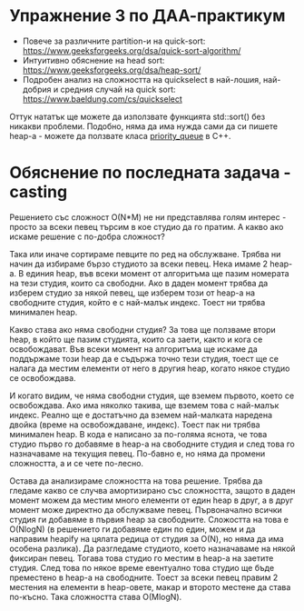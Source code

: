 # Упражнение 3 по ДАА-практикум
- Повече за различните partition-и на quick-sort: https://www.geeksforgeeks.org/dsa/quick-sort-algorithm/
- Интуитивно обяснение на head sort: https://www.geeksforgeeks.org/dsa/heap-sort/
- Подробен анализ на сложността на quickselect в най-лошия, най-добрия и средния случай на quick sort: https://www.baeldung.com/cs/quickselect

Оттук нататък ще можете да използвате функцията std::sort() без никакви проблеми.
Подобно, няма да има нужда сами да си пишете heap-a - можете да ползвате класа [priority_queue](https://en.cppreference.com/w/cpp/container/priority_queue.html) в С++.

# Обяснение по последната задача - casting
Решението със сложност О(N*M) не ни представлява голям интерес - просто за всеки певец търсим в кое студио да го пратим.
А какво ако искаме решение с по-добра сложност?

Така или иначе сортираме певците по ред на обслужване. Трябва ни начин да избираме бързо студиото за всеки певец.
Нека имаме 2 heap-a. В единия heap, във всеки момент от алгоритъма ще пазим номерата на тези студия, които са свободни.
Ако в даден момент трябва да изберем студио за някой певец, ще изберем този от heap-a на свободните студия, който е с най-малък индекс.
Тоест ни трябва минимален heap.

Какво става ако няма свободни студия? За това ще ползваме втори heap, в който ще пазим студията, които са заети,
както и кога се освобождават. Във всеки момент на алгоритъма ще искаме да поддържаме този heap да е съдържа точно тези студия, тоест ще се налага да местим елементи от него в другия heap, когато някое студио се освобождава.

И когато видим, че няма свободни студия, ще вземем първото, което се освобождава. Ако има няколко такива, ще вземем това с най-малък индекс.
Реално ще е достатъчно да вземем най-малката наредена двойка (време на освобождаване, индекс). Тоест пак ни трябва минимален heap.
В кода е написано за по-голяма яснота, че това студио първо го добавяме в heap-a на свободните студия и след това го назначаваме на текущия певец. По-бавно е, но няма да промени сложността, а и се чете по-лесно.

Остава да анализираме сложността на това решение. Трябва да гледаме какво се случва амортизирано със сложността, защото в даден момент можем да местим много елементи от един heap в друг, а в друг момент може директно да обслужваме певец.
Първоначално всички студия ги добавяме в първия heap за свободните. Сложостта на това е O(NlogN) (в решението ги добавяме един по един, можем и да направим heapify на цялата редица от студия за О(N), но няма да има особена разлика).
Да разгледаме студиото, което назначаваме на някой фиксиран певец. Тогава това студио го местим в heap-a на заетите студия. След това по някое време евентуално това студио ще бъде преместено в heap-a на свободните. Тоест за всеки певец правим 2 местения на елементи в heap-овете, макар и второто местене да става по-късно.
Така сложността става О(MlogN).
